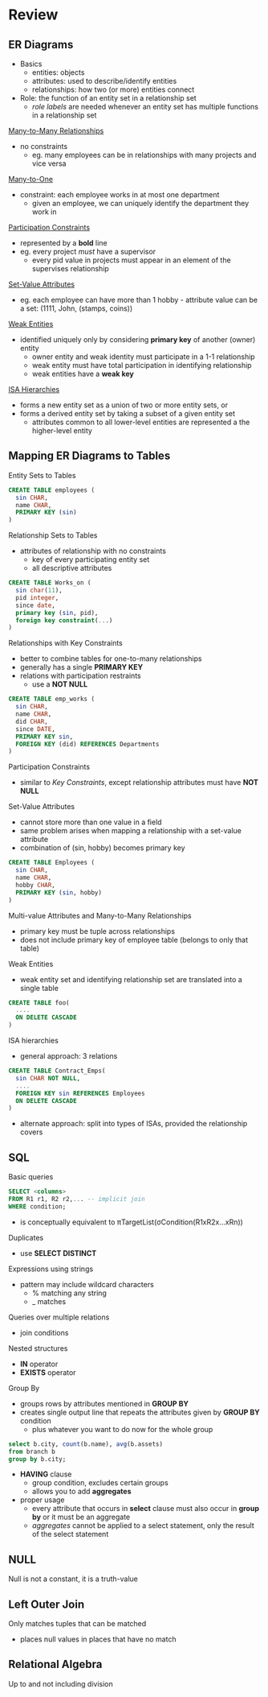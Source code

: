 # Review
## ER Diagrams
  - Basics
    - entities: objects
    - attributes: used to describe/identify entities
    - relationships: how two (or more) entities connect
  - Role: the function of an entity set in a relationship set
    - *role labels* are needed whenever an entity set has multiple functions in a relationship set

[Many-to-Many Relationships](https://github.com/sdlarsen1/CMPUT291/blob/master/images/many-to-many.png)
  - no constraints
    - eg. many employees can be in relationships with many projects and vice versa

[Many-to-One](https://github.com/sdlarsen1/CMPUT291/blob/master/images/many-to-one.png)
  - constraint: each employee works in at most one department
    - given an employee, we can uniquely identify the department they work in

[Participation Constraints](https://github.com/sdlarsen1/CMPUT291/blob/master/images/participation.png)
  - represented by a **bold** line
  - eg. every project *must* have a supervisor
    - every pid value in projects must appear in an element of the supervises relationship

[Set-Value Attributes](https://github.com/sdlarsen1/CMPUT291/blob/master/images/set-value.png)
  -  eg. each employee can have more than 1 hobby
    - attribute value can be a set: (1111, John, (stamps, coins))

[Weak Entities](https://github.com/sdlarsen1/CMPUT291/blob/master/images/weakentity.png)
  - identified uniquely only by considering **primary key** of another (owner) entity
    - owner entity and weak identity must participate in a 1-1 relationship
    - weak entity must have total participation in identifying relationship
    - weak entities have a **weak key**

[ISA Hierarchies](https://github.com/sdlarsen1/CMPUT291/blob/master/images/isa.png)
  - forms a new entity set as a union of two or more entity sets, or
  - forms a derived entity set by taking a subset of a given entity set
    - attributes common to all lower-level entities are represented a the higher-level entity

## Mapping ER Diagrams to Tables
Entity Sets to Tables
  ```sql
  CREATE TABLE employees (
    sin CHAR,
    name CHAR,
    PRIMARY KEY (sin)
  )
  ```

Relationship Sets to Tables
  - attributes of relationship with no constraints
    - key of every participating entity set
    - all descriptive attributes
```sql
CREATE TABLE Works_on (
  sin char(11),
  pid integer,
  since date,
  primary key (sin, pid),
  foreign key constraint(...)
)
```

Relationships with Key Constraints
  - better to combine tables for one-to-many relationships
  - generally has a single **PRIMARY KEY**
  - relations with participation restraints
    - use a **NOT NULL**
  ```sql
  CREATE TABLE emp_works (
    sin CHAR,
    name CHAR,
    did CHAR,
    since DATE,
    PRIMARY KEY sin,
    FOREIGN KEY (did) REFERENCES Departments
  )
  ```

Participation Constraints
  - similar to _Key Constraints_, except relationship attributes must have __NOT NULL__

Set-Value Attributes
  - cannot store more than one value in a field
  - same problem arises when mapping a relationship with a set-value attribute
  - combination of (sin, hobby) becomes primary key
  ```sql
  CREATE TABLE Employees (
    sin CHAR,
    name CHAR,
    hobby CHAR,
    PRIMARY KEY (sin, hobby)
  )
  ```

Multi-value Attributes and Many-to-Many Relationships
  - primary key must be tuple across relationships
  - does not include primary key of employee table (belongs to only that table)

Weak Entities
  - weak entity set and identifying relationship set are translated into a single table
  ```sql
  CREATE TABLE foo(
    ....
    ON DELETE CASCADE
  )
  ```

ISA hierarchies
  - general approach: 3 relations
  ```sql
  CREATE TABLE Contract_Emps(
    sin CHAR NOT NULL,
    ....
    FOREIGN KEY sin REFERENCES Employees
    ON DELETE CASCADE
  )
  ```
  - alternate approach: split into types of ISAs, provided the relationship covers

## SQL
Basic queries
  ```sql
  SELECT <columns>
  FROM R1 r1, R2 r2,... -- implicit join
  WHERE condition;
  ```
  - is conceptually equivalent to
      πTargetList(σCondition(R1xR2x...xRn))

Duplicates
  - use **SELECT DISTINCT**

Expressions using strings
  - pattern may include wildcard characters
    - % matching any string
    - _ matches

Queries over multiple relations
  - join conditions

Nested structures
  - **IN** operator
  - **EXISTS** operator

Group By
  - groups rows by attributes mentioned in **GROUP BY**
  - creates single output line that repeats the attributes given by **GROUP BY** condition
    - plus whatever you want to do now for the whole group
  ```sql
  select b.city, count(b.name), avg(b.assets)
  from branch b
  group by b.city;
  ```
  - **HAVING** clause
    - group condition, excludes certain groups
    - allows you to add **aggregates**
  - proper usage
    - every attribute that occurs in **select** clause must also occur in **group by** or it must be an aggregate
    - *aggregates* cannot be applied to a select statement, only the result of the select statement

## NULL
Null is not a constant, it is a truth-value

## Left Outer Join
Only matches tuples that can be matched
  - places null values in places that have no match

## Relational Algebra
Up to and not including division
